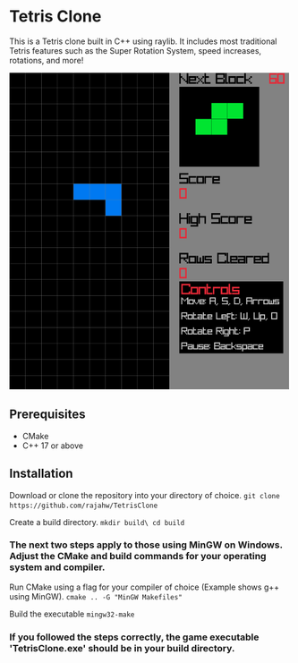 # Tetris Clone

This is a Tetris clone built in C++ using raylib. It includes most traditional Tetris features such as the Super Rotation System, speed increases, rotations, and more!

![example image](example.png)

## Prerequisites
- CMake
- C++ 17 or above

## Installation
Download or clone the repository into your directory of choice.
``git clone https://github.com/rajahw/TetrisClone``

Create a build directory.
``
mkdir build\
cd build
``

### The next two steps apply to those using MinGW on Windows. Adjust the CMake and build commands for your operating system and compiler.

Run CMake using a flag for your compiler of choice (Example shows g++ using MinGW).
``cmake .. -G "MinGW Makefiles"``

Build the executable
``mingw32-make``

### If you followed the steps correctly, the game executable 'TetrisClone.exe' should be in your build directory.